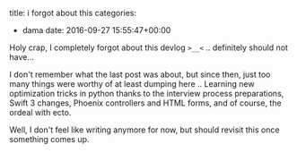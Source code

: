 title: i forgot about this
categories:
- dama
date: 2016-09-27 15:55:47+00:00

Holy crap, I completely forgot about this devlog `>__<` .. definitely should not have...

I don't remember what the last post was about, but since then, just too many things were worthy of at least dumping here .. Learning new optimization tricks in python thanks to the interview process preparations, Swift 3 changes, Phoenix controllers and HTML forms, and of course, the ordeal with ecto.

Well, I don't feel like writing anymore for now, but should revisit this once something comes up.
